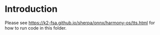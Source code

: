 # Introduction

Please see
https://k2-fsa.github.io/sherpa/onnx/harmony-os/tts.html
for how to run code in this folder.
